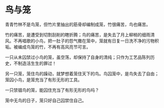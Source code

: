 # 鸟与笼

青青竹林不是鸟笼，但竹片里抽出的筋骨却编制成笼，竹很痛苦，鸟也痛苦。 

竹的痛苦，是遭受到切割刮削的瞎折腾；鸟的痛苦，是失去了月上柳梢的细雨清风。不再唱歌的小鸟，把一肚子的怨气撒在笼中，笼就有日复一日洗不净的污物积垢。被编成鸟笼的竹，不再有高风亮节可言。 

一只从未囚禁过小鸟的笼，虽空荡，却保持了自身的清纯；只作为工艺品陈列历史，不制造活生生的罪过！ 

另一只笼，笼住鸟的躁动，就梦想着笼住天下的鸟。鸟囚笼中，是鸟失去了自由；笼囚小鸟，是笼充当了有形无形的工具。 

一只禁锢鸟的笼，能囚住充当了有形无形的鸟吗？ 

笼中无鸟的日子，笼只好自己囚禁住自己。
 